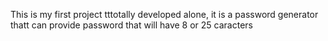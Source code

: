 This is my first project tttotally developed alone, it is a password generator thatt can provide password that will have 8 or 25 caracters
